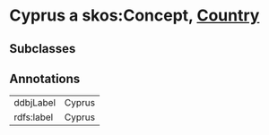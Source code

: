 # Cyprus a skos:Concept, [Country](/0.1/Country)

## Subclasses

## Annotations

|||
|-----|-----|
|ddbjLabel|Cyprus|
|rdfs:label|Cyprus|

